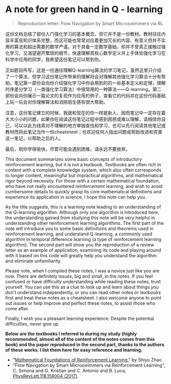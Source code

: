 # A note for green hand in Q - learning
> Reproduction letter: Flow Navigation by Smart Microswimmers via RL

这份文档总结了部份入门强化学习的基本概念，但它并不是一份教材。教材往往内容丰富且知识体系完整，而这可能也常常对应着更加冗长的内容、有意义但并不实用的算法和超出需要的数学严谨。对于具备一定数学基础，却并不曾真正接触过强化学习，又渴望避开繁琐的细节，快速理解其核心数学定义并上手体验强化学习在科学中应用的同学，我希望这份笔记可以帮到你。

正如题目所写，这是一份通往理解Q-learning算法的学习笔记，虽然这里只介绍了一个算法，但学习这份笔记所带来的理解将会对理解其他强化学习算法十分有帮助。笔记第一部份会向你介绍强化学习中你会用到的的一些基本定义和定理，理解时序差分学习（一类强化学习算法）中很常用的一种算法——Q-learning。第二部份会向你展示一篇论文的复现作为应用的例子，查看它的代码并在这份代码基础上玩一玩会对你理解算法和消除陌生感有很大帮助。

注意，这份笔记建立的时候，我就和现在的你一样是新人，因而笔记中一定存在着大大小小的问题，如果你在阅读这份笔记过程中感到困惑或难以理解，请相信你自己，可以以此为线索对不理解的地方单独查找和学习，也可以先行阅读其他笔记或教材而将此笔记当作一份cheatsheet；也欢迎任何人指出问题或帮助改进和完善这一笔记，以帮助之后的人。

最后，祝你学得愉快，尽管可能会遇到困难，请永远不要放弃。

This document summarizes some basic concepts of introductory reinforcement learning, but it is not a textbook. Textbooks are often rich in content with a complete knowledge system, which also often corresponds to longer content, meaningful but impractical algorithms, and mathematical rigor beyond necessity. For those with a certain mathematical foundation, who have not really encountered reinforcement learning, and wish to avoid cumbersome details to quickly grasp its core mathematical definitions and experience its application in science, I hope this note can help you.

As the title suggests, this is a learning note leading to an understanding of the Q-learning algorithm. Although only one algorithm is introduced here, the understanding gained from studying this note will be very helpful in understanding other reinforcement learning algorithms. The first part of the note will introduce you to some basic definitions and theorems used in reinforcement learning, and understand Q-learning, a commonly used algorithm in temporal difference learning (a type of reinforcement learning algorithm). The second part will show you the reproduction of a review letter as an example of application, examining its code and playing around with it based on this code will greatly help you understand the algorithm and eliminate unfamiliarity.

Please note, when I compiled these notes, I was a novice just like you are now. There are definitely issues, big and small, in the notes. If you feel confused or have difficulty understanding while reading these notes, trust yourself. You can use this as a clue to look up and learn about things you don't understand independently, or you can read other notes or textbooks first and treat these notes as a cheatsheet. I also welcome anyone to point out issues or help improve and perfect these notes, to assist those who come after.

Finally, I wish you a pleasant learning experience. Despite the potential difficulties, never give up.



**Below are the textbooks I referred to during my study (highly recommended, almost all of the content of the notes comes from this book) and the paper reproduced in the second part, thanks to the authors of these works. I list them here for easy reference and learning.**

- “[Mathematical Foundations of Reinforcement Learning.](https://github.com/mathfoundationrl/book-mathmatical-foundation-of-reinforcement-learning)” by Shiyu Zhao
- “Flow Navigation by Smart Microswimmers via Reinforcement Learning”, C. Simona and 
      G. Kristian and C. Antonio and B. Luca, [PhysRevLett.118.158004 (2017)](https://doi.org/10.1103/PhysRevLett.118.158004).
